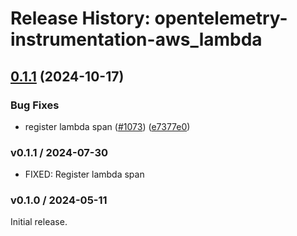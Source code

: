 # Release History: opentelemetry-instrumentation-aws_lambda

## [0.1.1](https://github.com/80486858/repo-8/compare/opentelemetry-instrumentation-aws_lambda-v0.1.0...opentelemetry-instrumentation-aws_lambda/v0.1.1) (2024-10-17)


### Bug Fixes

* register lambda span ([#1073](https://github.com/80486858/repo-8/issues/1073)) ([e7377e0](https://github.com/80486858/repo-8/commit/e7377e0cb713adbacd721ea8dc0ab198f04b03cd))

### v0.1.1 / 2024-07-30

* FIXED: Register lambda span

### v0.1.0 / 2024-05-11

Initial release.
